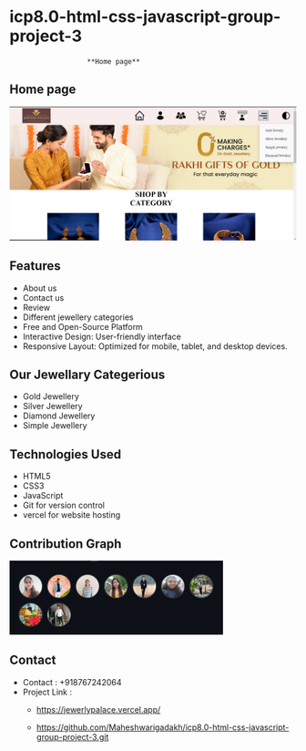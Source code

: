 # **icp8.0-html-css-javascript-group-project-3**

                       **Home page**

## Home page
![scrrenshot](./Images/home_screenshot.png)

## Features

- About us
- Contact us
- Review
- Different jewellery categories
- Free and Open-Source Platform
- Interactive Design: User-friendly interface 
- Responsive Layout: Optimized for mobile, tablet, and desktop devices.

## Our Jewellary Categerious

- Gold Jewellery
- Silver Jewellery 
- Diamond Jewellery 
- Simple Jewellery

## Technologies Used
- HTML5
- CSS3
- JavaScript
- Git for version control
- vercel for website hosting

## Contribution Graph 
![scrrenshot](./Images/image.png)

  ## Contact 
- Contact : +918767242064
- Project Link :
  - https://jewerlypalace.vercel.app/
  
  - https://github.com/Maheshwarigadakh/icp8.0-html-css-javascript-group-project-3.git
